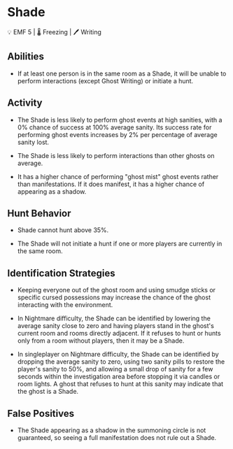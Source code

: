 # Shade

💡 EMF 5 | 🌡️ Freezing | 🖊️ Writing

## Abilities

-   If at least one person is in the same room as a Shade, it will be unable to perform interactions (except Ghost Writing) or initiate a hunt.

## Activity

-   The Shade is less likely to perform ghost events at high sanities, with a 0% chance of success at 100% average sanity. Its success rate for performing ghost events increases by 2% per percentage of average sanity lost.

-   The Shade is less likely to perform interactions than other ghosts on average.

-   It has a higher chance of performing "ghost mist" ghost events rather than manifestations. If it does manifest, it has a higher chance of appearing as a shadow.

## Hunt Behavior

* Shade cannot hunt above 35%. 

- The Shade will not initiate a hunt if one or more players are currently in the same room. 


## Identification Strategies

-   Keeping everyone out of the ghost room and using smudge sticks or specific cursed possessions may increase the chance of the ghost interacting with the environment.

-   In Nightmare difficulty, the Shade can be identified by lowering the average sanity close to zero and having players stand in the ghost's current room and rooms directly adjacent. If it refuses to hunt or hunts only from a room without players, then it may be a Shade.

-   In singleplayer on Nightmare difficulty, the Shade can be identified by dropping the average sanity to zero, using two sanity pills to restore the player's sanity to 50%, and allowing a small drop of sanity for a few seconds within the investigation area before stopping it via candles or room lights. A ghost that refuses to hunt at this sanity may indicate that the ghost is a Shade.

## False Positives

-   The Shade appearing as a shadow in the summoning circle is not guaranteed, so seeing a full manifestation does not rule out a Shade.